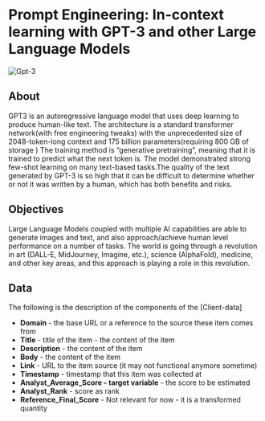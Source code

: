#  Prompt Engineering: In-context learning with GPT-3 and other Large Language Models

![Gpt-3](https://www.sigmoid.com/wp-content/uploads/2020/08/sigmoid-blog-gpt-800x281.jpg)

## About

GPT3 is an autoregressive language model that uses deep learning to produce
human-like text.
The architecture is a standard transformer network(with free engineering tweaks) with
the unprecedented size of 2048-token-long context and 175 billion parameters(requiring
800 GB of storage ) The training method is “generative pretraining”, meaning that it is
trained to predict what the next token is. The model demonstrated strong few-shot
learning on many text-based tasks.The quality of the text generated by GPT-3 is so high
that it can be difficult to determine whether or not it was written by a human, which has
both benefits and risks.

## Objectives

Large Language Models coupled with multiple AI capabilities are able to generate images
and text, and also approach/achieve human level performance on a number of tasks. The
world is going through a revolution in art (DALL-E, MidJourney, Imagine, etc.), science
(AlphaFold), medicine, and other key areas, and this approach is playing a role in this
revolution.

## Data

The following is the description of the components of the [Client-data]

- **Domain** - the base URL or a reference to the source these item comes from
- **Title** - title of the item - the content of the item
- **Description** - the content of the item
- **Body** - the content of the item
- **Link** - URL to the item source (it may not functional anymore sometime)
- **Timestamp** - timestamp that this item was collected at
- **Analyst_Average_Score - target variable** - the score to be estimated
- **Analyst_Rank** - score as rank
- **Reference_Final_Score** - Not relevant for now - it is a transformed quantity




